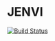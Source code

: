# JENVI

[![Build Status](https://github.com/z-vig/JENVI.jl/actions/workflows/CI.yml/badge.svg?branch=master)](https://github.com/z-vig/JENVI.jl/actions/workflows/CI.yml?query=branch%3Amaster)
